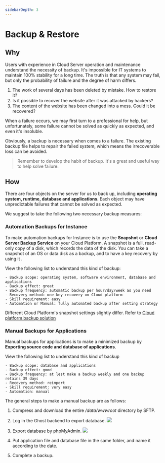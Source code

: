```yaml
---
sidebarDepth: 3
---
```


# Backup & Restore

## Why

Users with experience in Cloud Server operation and maintenance understand the necessity of backup. It's impossible for IT systems to maintain 100% stability for a long time. The truth is that any system may fail, but only the probability of failure and the degree of harm differs.

1. The work of several days has been deleted by mistake. How to restore it?
2. Is it possible to recover the website after it was attacked by hackers?
3. The content of the website has been changed into a mess. Could it be recovered?

When a failure occurs, we may first turn to a professional for help, but unfortunately, some failure cannot be solved as quickly as expected, and even it's insoluble.

Obviously, a backup is necessary when comes to a failure. The existing backup file helps to repair the failed system, which means the irrecoverable loss can be avoided.

> Remember to develop the habit of backup. It's a great and useful way to help solve failure.

## How

There are four objects on the server for us to back up, including  **operating system, runtime, database and applications**. Each object may have unpredictable failures that cannot be solved as expected.

We suggest to take the following two necessary backup measures:

### Automation Backups for Instance

To make automation backups for Instance is to use the **Snapshot** or **Cloud Server Backup Service** on your Cloud Platform. A snapshot is a full, read-only copy of a disk, which records the data of the disk. You can take a snapshot of an OS or data disk as a backup, and to have a key recovery by using it .

View the following list to understand this kind of backup:

```
- Backup scope: operating system, software environment, database and applications
- Backup effect: great
- Backup frequency: automatic backup per hour/day/week as you need
- Recovery method: one key recovery on Cloud platform
- Skill requirement: easy 
- Automation or Manual: fully automated backup after setting strategy
```

Different Cloud Platform's snapshot settings slightly differ. Refer to [Cloud platform backup solution](https://support.websoft9.com/docs/faq/tech-instance.html)

### Manual Backups for Applications

Manual backups for applications is to make a minimized backup by **Exporting source code and database of applications**.

View the following list to understand this kind of backup

```
- Backup scope: database and applications
- Backup effect: good
- Backup frequency: at lest make a backup weekly and one backup retains 39 days
- Recovery method: reimport
- Skill requirement: very easy 
- Automation: manual
```
The general steps to make a manual backup are as follows:

1. Compress and download the entire */data/wwwroot* directory by SFTP.

2. Log in the Ghost backend to export database.
   ![](https://libs.websoft9.com/Websoft9/DocsPicture/en/ghost/ghost-exportalldatas-websoft9.png)

3. Export database by phpMyAdmin.
   ![](https://libs.websoft9.com/Websoft9/DocsPicture/en/phpmyadmin/phpmyadmin-export-websoft9.png)

4. Put application file and database file in the same folder, and name it according to the date.

5. Complete a backup.